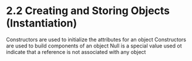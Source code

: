 # 2.2 Creating and Storing Objects (Instantiation)

Constructors are used to initialize the attributes for an object
Constructors are used to build components of an object
Null is a special value used ot indicate that a reference is not associated with any object